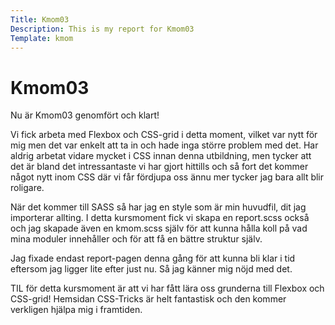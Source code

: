 ```yaml
---
Title: Kmom03
Description: This is my report for Kmom03
Template: kmom
---
```


Kmom03
==========================

<p>Nu är Kmom03 genomfört och klart!</p>

<p>Vi fick arbeta med Flexbox och CSS-grid i detta moment, vilket var nytt för mig men det var enkelt att ta in och hade inga större problem med det. Har aldrig arbetat vidare mycket i CSS innan denna utbildning, men tycker att det är bland det intressantaste vi har gjort hittills och så fort det kommer något nytt inom CSS där vi får fördjupa oss ännu mer tycker jag bara allt blir roligare.</p>

<p>När det kommer till SASS så har jag en style som är min huvudfil, dit jag importerar allting. I detta kursmoment fick vi skapa en report.scss också och jag skapade även en kmom.scss själv för att kunna hålla koll på vad mina moduler innehåller och för att få en bättre struktur själv.</p>

<p>Jag fixade endast report-pagen denna gång för att kunna bli klar i tid eftersom jag ligger lite efter just nu. Så jag känner mig nöjd med det.</p>

<p>TIL för detta kursmoment är att vi har fått lära oss grunderna till Flexbox och CSS-grid! Hemsidan CSS-Tricks är helt fantastisk och den kommer verkligen hjälpa mig i framtiden.</p>

